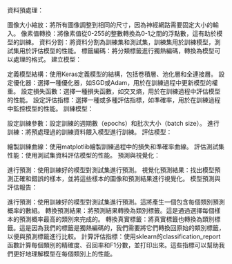 資料預處理：

圖像大小縮放：將所有圖像調整到相同的尺寸，因為神經網路需要固定大小的輸入。
像素值轉換：將像素值從0-255的整數轉換為0-1之間的浮點數，這有助於模型的訓練。
資料分割：將資料分割為訓練集和測試集，訓練集用於訓練模型，測試集用於評估模型的性能。
標籤編碼：將分類標籤進行獨熱編碼，轉換為模型可以處理的格式。
建立模型：

定義模型結構：使用Keras定義模型的結構，包括卷積層、池化層和全連接層。
設定優化器：選擇一種優化器，如SGD或Adam，用於在訓練過程中更新模型的權重。
設定損失函數：選擇一種損失函數，如交叉熵，用於在訓練過程中評估模型的性能。
設定評估指標：選擇一種或多種評估指標，如準確率，用於在訓練過程中監控模型的性能。
訓練模型：

設定訓練參數：設定訓練的週期數（epochs）和批次大小（batch size）。
進行訓練：將預處理過的訓練資料餵入模型進行訓練。
評估模型：

繪製訓練曲線：使用matplotlib繪製訓練過程中的損失和準確率曲線。
評估測試集性能：使用測試集資料評估模型的性能。
預測與視覺化：

進行預測：使用訓練好的模型對測試集進行預測。
視覺化預測結果：找出模型預測正確和錯誤的樣本，並將這些樣本的圖像和預測結果進行視覺化。
模型預測與評估報告：

進行預測：使用訓練好的模型對測試集進行預測。這將產生一個包含每個類別預測概率的數組。
轉換預測結果：將預測結果轉換為類別標籤。這是通過選擇每個樣本的預測概率最高的類別來完成的。
轉換真實標籤：將真實標籤也轉換為類別標籤。這是因為我們的標籤是獨熱編碼的，我們需要將它們轉換回原始的類別標籤，以便與預測標籤進行比較。
計算評估指標：使用sklearn的classification_report函數計算每個類別的精確度、召回率和F1分數，並打印出來。這些指標可以幫助我們更好地理解模型在每個類別上的性能。
